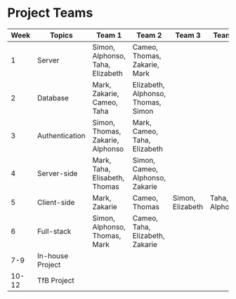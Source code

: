 # Project Teams

| Week  | Topics           | Team 1                            | Team 2                             | Team 3           | Team 4           |
| ----- | ---------------- | --------------------------------- | ---------------------------------- | ---------------- | ---------------- |
| 1     | Server           | Simon, Alphonso, Taha, Elizabeth  | Cameo, Thomas, Zakarie, Mark       |                  |                  |
| 2     | Database         | Mark, Zakarie, Cameo, Taha        | Elizabeth, Alphonso, Thomas, Simon |                  |                  |
| 3     | Authentication   | Simon, Thomas, Zakarie, Alphonso  | Mark, Cameo, Taha, Elizabeth       |                  |                  |
| 4     | Server-side      | Mark, Taha, Elisabeth, Thomas     | Simon, Cameo, Alphonso, Zakarie    |                  |                  |
| 5     | Client-side      | Mark, Zakarie                     | Cameo, Thomas                      | Simon, Elizabeth | Taha, Alphonso   |
| 6     | Full-stack       | Simon, Alphonso, Thomas, Mark     | Cameo, Taha, Elizabeth, Zakarie    |                  |                  |
| 7-9   | In-house Project |                                   |                                    |                  |                  |
| 10-12 | TfB Project      |                                   |                                    |                  |                  |
